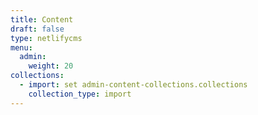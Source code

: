 ```yaml
---
title: Content
draft: false
type: netlifycms
menu:
  admin:
    weight: 20
collections:
  - import: set admin-content-collections.collections
    collection_type: import
---
```

